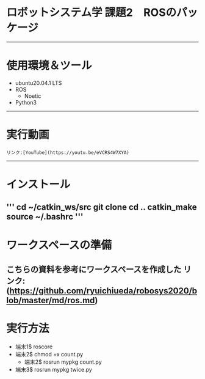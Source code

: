 # ロボットシステム学 課題2　ROSのパッケージ  
---
# 使用環境＆ツール
* ubuntu20.04.1 LTS  
* ROS  
  * Noetic  
* Python3  
---  
# 実行動画
    リンク:[YouTube](https://youtu.be/eVCRS4W7XYA)  
---  
# インストール
'''
cd ~/catkin_ws/src
git clone 
cd ..
catkin_make
source ~/.bashrc
'''  
---  
# ワークスペースの準備  
こちらの資料を参考にワークスペースを作成した
    リンク:(https://github.com/ryuichiueda/robosys2020/blob/master/md/ros.md)
---  
# 実行方法  

* 端末1$ roscore  
* 端末2$ chmod +x count.py  
    * 端末2$ rosrun mypkg count.py  
* 端末3$ rosrun mypkg twice.py
